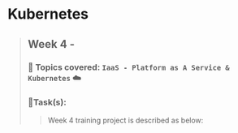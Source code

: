 # Kubernetes
> ## Week 4 - 
> ### 🚀 Topics covered: **`IaaS - Platform as A Service & Kubernetes`** ☁️
> ### 🎯**Task(s)**:
> > Week 4 training project is described as below:
